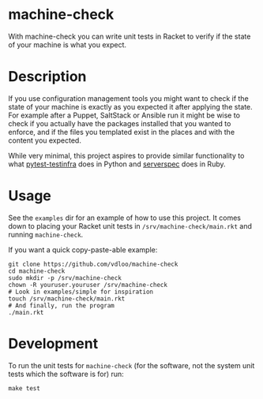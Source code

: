 # machine-check

With machine-check you can write unit tests in Racket to verify if the state of your machine is what you expect.

# Description

If you use configuration management tools you might want to check if the state of your machine is exactly as you expected it after applying the state. For example after a Puppet, SaltStack or Ansible run it might be wise to check if you actually have the packages installed that you wanted to enforce, and if the files you templated exist in the places and with the content you expected.

While very minimal, this project aspires to provide similar functionality to what [pytest-testinfra](https://github.com/pytest-dev/pytest-testinfra) does in Python and [serverspec](https://serverspec.org/) does in Ruby.

# Usage

See the `examples` dir for an example of how to use this project. It comes down to placing your Racket unit tests in `/srv/machine-check/main.rkt` and running `machine-check`.

If you want a quick copy-paste-able example:
```
git clone https://github.com/vdloo/machine-check
cd machine-check
sudo mkdir -p /srv/machine-check
chown -R youruser.youruser /srv/machine-check
# Look in examples/simple for inspiration
touch /srv/machine-check/main.rkt
# And finally, run the program
./main.rkt
```

# Development

To run the unit tests for `machine-check` (for the software, not the system unit tests which the software is for) run:
```
make test
```
